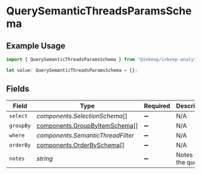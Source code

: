 # QuerySemanticThreadsParamsSchema

## Example Usage

```typescript
import { QuerySemanticThreadsParamsSchema } from "@inkeep/inkeep-analytics/models/components";

let value: QuerySemanticThreadsParamsSchema = {};
```

## Fields

| Field                                                                          | Type                                                                           | Required                                                                       | Description                                                                    |
| ------------------------------------------------------------------------------ | ------------------------------------------------------------------------------ | ------------------------------------------------------------------------------ | ------------------------------------------------------------------------------ |
| `select`                                                                       | *components.SelectionSchema*[]                                                 | :heavy_minus_sign:                                                             | N/A                                                                            |
| `groupBy`                                                                      | [components.GroupByItemSchema](../../models/components/groupbyitemschema.md)[] | :heavy_minus_sign:                                                             | N/A                                                                            |
| `where`                                                                        | *components.SemanticThreadFilter*                                              | :heavy_minus_sign:                                                             | N/A                                                                            |
| `orderBy`                                                                      | [components.OrderBySchema](../../models/components/orderbyschema.md)[]         | :heavy_minus_sign:                                                             | N/A                                                                            |
| `notes`                                                                        | *string*                                                                       | :heavy_minus_sign:                                                             | Notes for the query                                                            |